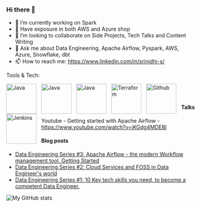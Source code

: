 ### Hi there 👋


- 🔭 I’m currently working on Spark
- 🌱 Have exposure in both AWS and Azure shop
- 👯 I’m looking to collaborate on Side Projects, Tech Talks and Content Writing
- 💬 Ask me about Data Engineering, Apache Airflow, Pyspark, AWS, Azure, Snowflake, dbt
- 📫 How to reach me: https://www.linkedin.com/in/srinidhi-s/

Tools & Tech:

<img align="left" alt="Java" width="80px" style="padding-right:10px;" src="https://cdn.jsdelivr.net/gh/devicons/devicon/icons/apachekafka/apachekafka-original-wordmark.svg"/>
<img align="left" alt="Java" width="80px" style="padding-right:10px;" src="https://cdn.jsdelivr.net/gh/devicons/devicon/icons/bash/bash-original.svg"/>
 <img align="left" alt="Java" width="80px" style="padding-right:10px;" src="https://cdn.jsdelivr.net/gh/devicons/devicon/icons/python/python-original-wordmark.svg"/>
<!-- <img align="left" alt="Java" width="80px" style="padding-right:10px;" src="https://cdn.jsdelivr.net/gh/devicons/devicon/icons/apachekafka/apachekafka-original-wordmark.svg"/> 
 -->
<img align="left" alt="Terraform" width="80px" style="padding-right:10px;" src="https://cdn.jsdelivr.net/gh/devicons/devicon/icons/terraform/terraform-original-wordmark.svg"/>
<img align="left" alt="Github" width="80px" style="padding-right:10px;" src="https://cdn.jsdelivr.net/gh/devicons/devicon/icons/github/github-original-wordmark.svg"/>
<img align="left" alt="Jenkins" width="80px" style="padding-right:10px;" src="https://cdn.jsdelivr.net/gh/devicons/devicon/icons/jenkins/jenkins-original.svg"/>


<br/>  
            
          
<br/>
          


#### Talks
Youtube - Getting started with Apache Airflow - https://www.youtube.com/watch?v=iKGdg4MDEBI
#### Blog posts
<!-- BLOG-POST-LIST:START -->
- [Data Engineering Series #3: Apache Airflow - the modern Workflow management tool. Getting Started](https://dev.to/srinidhi/data-engineering-series-3-apache-airflow-the-modern-workflow-management-tool-what-do-you-need-to-know-78l)
- [Data Engineering Series #2: Cloud Services and FOSS in Data Engineer&#39;s world](https://dev.to/srinidhi/data-engineering-series-2-cloud-services-and-foss-in-data-engineer-s-world-5c46)
- [Data Engineering Series #1: 10 Key tech skills you need, to become a competent Data Engineer.](https://dev.to/srinidhi/data-engineering-series-1-10-key-tech-skills-you-need-to-become-a-competent-data-engineer-2n46)
<!-- BLOG-POST-LIST:END -->
![My GitHub stats](https://github-readme-stats.vercel.app/api?username=Sri-nidhi&hide=issues)

